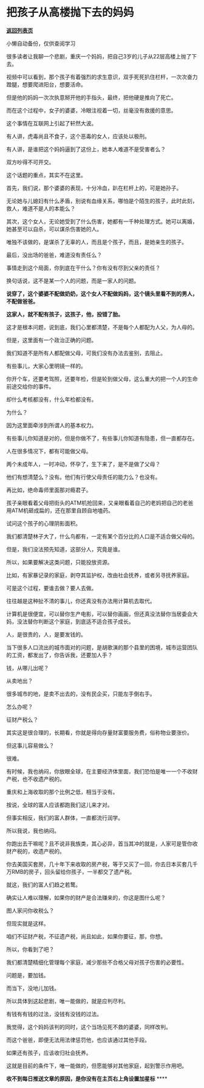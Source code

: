 # 把孩子从高楼抛下去的妈妈

[**返回列表页**](/gzh/记忆承载3)

小懒自动备份，仅供查阅学习

很多读者让我聊一个悲剧，重庆一个妈妈，把自己3岁的儿子从22层高楼上抛了下去。  

视频中可以看到，那个孩子有着强烈的求生意识，双手死死扒住栏杆，一次次奋力蹬腿，想要爬进阳台，想要活命。

但是他的妈妈一次次执意掰开他的手指头，最终，把他硬是推向了死亡。

而在这个过程中，女子的婆婆，冷眼注视着一切，丝毫没有救援的意思。  

这个事情在互联网上引起了轩然大波。  

有人讲，虎毒尚且不食子，这个恶毒的女人，应该处以极刑。  

有人讲，是谁把这个妈妈逼到了这份上，她本人难道不是受害者么？

双方吵得不可开交。  

这个话题的重点，其实不在这里。  

首先，我们说，那个婆婆的表现，十分冷血，趴在栏杆上的，可是她孙子。  

无论她与儿媳妇有什么矛盾，别说有血缘关系，哪怕是个陌生的孩子，此时此刻，救人，难道不是人的本能么？  

其次，这个女人，无论她受到了什么伤害，她都有一千种处理方式。她可以离婚，她甚至可以自杀，可以谋杀伤害她的人。  

唯独不该做的，是谋杀了无辜的人，而且是个孩子，而且，是她亲生的孩子。

最后，没出场的爸爸，难道没有责任么？  

事情走到这个局面，你到底在干什么？你有没有尽到父亲的责任？

换句话说，这不是某一个人的问题，而是一家人的问题。

 **说穿了，这个婆婆不配做奶奶，这个女人不配做妈妈，这个镜头里看不到的男人，不配做爸爸。**

 **这家人，就不配有孩子，这孩子，他，投错了胎。**  

这才是根本问题，说到底，我们心里都清楚，不是每个人都配为人父，为人母的。  

但是，这里面有一个政治正确的问题。  

我们知道不是所有人都配做父母，可我们没有办法去鉴别，去阻止。  

有些事儿，大家心里明镜一样的。

你开个车，还要考驾照，还要年检，但是轮到做父母，这么重大的把一个人的生命前途交给你的事件。

却什么考核都没有，什么年检都没有。  

为什么？  

因为这里面牵涉到所谓人的基本权力。

有些事儿你知道是对的，但是你做不了，有些事儿你知道有隐患，但一直都存在。  

人在很多情况下，都有可能做父母。  

两个未成年人，一时冲动，怀孕了，生下来了，是不是做了父母？

他们有想清楚么？没有。他们有行使父母责任的能力么？也没有。  

再比如，绝命毒师里面那对瘾君子。  

孩子亲眼看着父母把街头的ATM机抢回来，又亲眼看着自己的老妈把自己的老爸用ATM机砸成扁的，还在那里自顾自地嗑药。

试问这个孩子的心理阴影面积。

我们都清楚林子大了，什么鸟都有，一定有某个百分比的人口是不适合做父母的。  

但是，我们没法预先知道，这部分人，究竟是谁。

所以，如果要解决这类问题，只能投放资源。  

比如，有家暴记录的家庭，剥夺其监护权，改由社会抚养，或者另寻抚养家庭。  

可是这个过程，要谁去做？要人去做。  

往往越是这种扯不清的事儿，你还真没有办法用计算机去取代。

计算机是很便宜，可以替你生产电影，可以替你画画，但还真没法替你当居委会大妈，没法替你判断这个家庭，到底适不适合孩子成长。

人，是很贵的，人，是要发钱的。  

当下很多人口流出的城市面对的问题，是胡歌演的那个县里的困境，城市运营团队的工资，都发出了，你告诉我，还要加人手？

钱，从哪儿出呢？  

从卖地出？

很多城市的地，是卖不出去的，没有民企买，只能左手倒右手。

怎么办呢？  

征财产税么？  

其实这是很合理的，长期看，你就是得向存量财富要服务费，俗称物业要涨价。  

但这事儿容易做么？  

很难。

有时候，我也纳闷，你放眼全球，在主要经济体里面，我们恐怕是唯一一个不收财产税，也不收遗产税的。  

重庆和上海收取的那个比例之低，相当于没有。  

按说，全球的富人应该都跑我们这儿来才对。

但事实相反，我们的富人群体，一直都流行润学。  

所以我说，我也纳闷。  

你跑出去干嘛呢？且不说非我族类，其心必异，首当其冲的就是，人家可是管你收财产税的，收遗产税的。  

你去美国买套房，几十年下来收取的房产税，等于又买了一回，你去日本买套几千万RMB的房子，回头留给你孩子，一半都交了遗产税。  

就这，我们的富人们趋之若鹜。  

确实让人难以理解，如果你的财产是合法赚来的，你这是图什么呢？  

图人家问你收税么？  

但现实就是这样。

咱们不征财产税，不征遗产税，尚且如此，如果你要征，那，你想。  

所以，你看到了吧？  

我们都清楚精细化管理每个家庭，减少那些不合格父母对孩子伤害的必要性。  

问题是，要加钱。  

而当下，没地儿加钱。  

所以具体到这起悲剧，唯一能做的，就是应判尽判。  

有钱有有钱的过法，没钱有没钱的过法。  

我觉得，这个妈妈该判的同时，这个当场见死不救的婆婆，同样改判。

而这个爸爸，即便无法用法律惩罚他，也应该通过其他手段。

如果还有孩子，应该收归社会抚养。

这就是目前的条件下，唯一能做的，但愿能够对其他家庭，起到警示作用吧。

 **收不到每日推送文章的原因，是你没有在主页右上角设置加星标** ****

